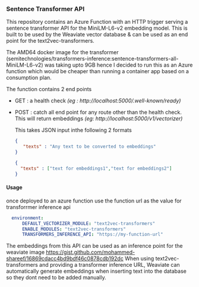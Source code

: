 
### Sentence Transformer API

This repository contains an Azure Function with an HTTP trigger serving a sentence transformer API for the MiniLM-L6-v2 embedding model. 
This is built to be used by the Weaviate vector database & can be used as an end point for the text2vec-transformers. 

The AMD64 docker image for the transformer (semitechnologies/transformers-inference:sentence-transformers-all-MiniLM-L6-v2) was taking
upto 9GB hence I decided to run this as an Azure function which would be cheaper than running a container app based on a consumption plan.

The function contains 2 end points 

-   GET : a health check    _(eg : http://localhost:5000/.well-known/ready)_
-   POST : catch all end point for any route other than the health check. This will return embeddings _(eg: http://localhost:5000/v1/vectorizer)_
  
    This takes JSON input inthe following 2 formats

    ```json
    {
       "texts" : "Any text to be converted to embeddings"
    }
    ```

     ```json
    {
       "texts" : ["text for embeddings1","text for embeddings2"]
    }
    ```

#### Usage

once deployed to an azure function use the function url as the value for transforrmer inference api 

```yaml
  environment:
      DEFAULT_VECTORIZER_MODULE: "text2vec-transformers"
      ENABLE_MODULES: "text2vec-transformers"
      TRANSFORMERS_INFERENCE_API: "https://my-function-url"
```
The embeddings from this API can be used as an inference point for the weaviate image https://gist.github.com/mohammed-shareef/16869cdacc4bd9bdf46c0878cdb192dc
When using text2vec-transformers and providing a transformer inference URL, Weaviate can automatically generate embeddings when inserting text into the database
so they dont need to be added manually.

